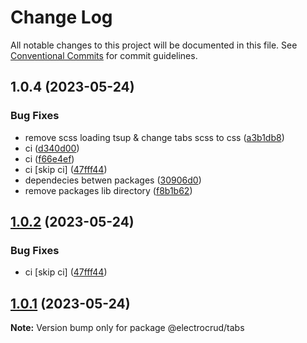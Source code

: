 # Change Log

All notable changes to this project will be documented in this file.
See [Conventional Commits](https://conventionalcommits.org) for commit guidelines.

## 1.0.4 (2023-05-24)

### Bug Fixes

- remove scss loading tsup & change tabs scss to css ([a3b1db8](https://github.com/garrylachman/ElectroCRUD/commit/a3b1db8ddf444532210e39efe1f1e080892cbdc6))
- ci ([d340d00](https://github.com/garrylachman/ElectroCRUD/commit/d340d00a57dec6155262cb011df226737f76e588))
- ci ([f66e4ef](https://github.com/garrylachman/ElectroCRUD/commit/f66e4ef92124bd5cd34149d22c64b905c91ba8b6))
- ci [skip ci] ([47fff44](https://github.com/garrylachman/ElectroCRUD/commit/47fff44ad3dcbde91b46d6bc21442c799ca3a731))
- dependecies betwen packages ([30906d0](https://github.com/garrylachman/ElectroCRUD/commit/30906d010e3c4e66b5d5e007418fe1deaf310246))
- remove packages lib directory ([f8b1b62](https://github.com/garrylachman/ElectroCRUD/commit/f8b1b62e5c26cabc41e3fe8d1d4193a61b19d703))

## [1.0.2](https://github.com/garrylachman/ElectroCRUD/compare/v1.0.0...v1.0.2) (2023-05-24)

### Bug Fixes

- ci [skip ci] ([47fff44](https://github.com/garrylachman/ElectroCRUD/commit/47fff44ad3dcbde91b46d6bc21442c799ca3a731))

## [1.0.1](https://github.com/garrylachman/ElectroCRUD/compare/v1.0.0...v1.0.1) (2023-05-24)

**Note:** Version bump only for package @electrocrud/tabs
